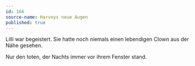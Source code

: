 ```yaml
---
id: 166
source-name: Harveys neue Augen
published: true
---
```

 Lilli war begeistert. Sie hatte noch niemals einen lebendigen Clown aus der Nähe gesehen.

 Nur den toten, der Nachts immer vor ihrem Fenster stand.

